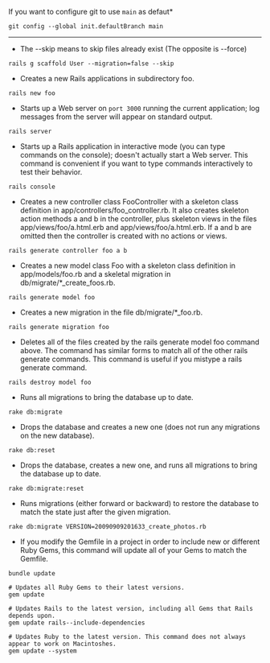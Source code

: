 If you want to configure git to use `main` as defaut\*

```shell
git config --global init.defaultBranch main
```

---

- The --skip means to skip files already exist (The opposite is --force)

```shell
rails g scaffold User --migration=false --skip
```

- Creates a new Rails applications in subdirectory foo.

```shell
rails new foo
```

- Starts up a Web server on `port 3000` running the current application; log messages from the server will appear on standard output.

```shell
rails server
```

- Starts up a Rails application in interactive mode (you can type commands on the console); doesn't actually start a Web server. This command is convenient if you want to type commands interactively to test their behavior.

```shell
rails console
```

- Creates a new controller class FooController with a skeleton class definition in app/controllers/foo_controller.rb. It also creates skeleton action methods a and b in the controller, plus skeleton views in the files app/views/foo/a.html.erb and app/views/foo/a.html.erb. If a and b are omitted then the controller is created with no actions or views.

```shell
rails generate controller foo a b
```

- Creates a new model class Foo with a skeleton class definition in app/models/foo.rb and a skeletal migration in db/migrate/\*\_create_foos.rb.

```shell
rails generate model foo
```

- Creates a new migration in the file db/migrate/\*\_foo.rb.

```shell
rails generate migration foo
```

- Deletes all of the files created by the rails generate model foo command above. The command has similar forms to match all of the other rails generate commands. This command is useful if you mistype a rails generate command.

```shell
rails destroy model foo
```

- Runs all migrations to bring the database up to date.

```shell
rake db:migrate
```

- Drops the database and creates a new one (does not run any migrations on the new database).

```shell
rake db:reset
```

- Drops the database, creates a new one, and runs all migrations to bring the database up to date.

```shell
rake db:migrate:reset
```

- Runs migrations (either forward or backward) to restore the database to match the state just after the given migration.

```shell
rake db:migrate VERSION=20090909201633_create_photos.rb
```

- If you modify the Gemfile in a project in order to include new or different Ruby Gems, this command will update all of your Gems to match the Gemfile.

```shell
bundle update

# Updates all Ruby Gems to their latest versions.
gem update

# Updates Rails to the latest version, including all Gems that Rails depends upon.
gem update rails--include-dependencies

# Updates Ruby to the latest version. This command does not always appear to work on Macintoshes.
gem update --system
```

